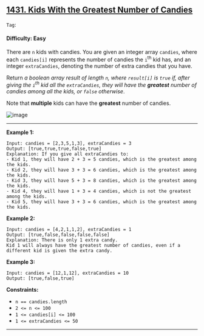 ## [1431. Kids With the Greatest Number of Candies](https://leetcode.com/problems/kids-with-the-greatest-number-of-candies/)

```Tag```:

#### Difficulty: Easy

There are ```n``` kids with candies. You are given an integer array ```candies```, where each ```candies[i]``` represents the number of candies the ```i```<sup>th</sup> kid has, and an integer ```extraCandies```, denoting the number of extra candies that you have.

Return _a boolean array result of length ```n```, where ```result[i]``` is ```true``` if, after giving the ```i```<sup>th</sup> kid all the ```extraCandies```, they will have the __greatest__ number of candies among all the kids, or ```false``` otherwise_.

Note that __multiple__ kids can have the __greatest__ number of candies.

![image](https://user-images.githubusercontent.com/35042430/232367353-08a626cb-f49f-4260-8320-75ebd3f22a98.png)

---

__Example 1:__
```
Input: candies = [2,3,5,1,3], extraCandies = 3
Output: [true,true,true,false,true] 
Explanation: If you give all extraCandies to:
- Kid 1, they will have 2 + 3 = 5 candies, which is the greatest among the kids.
- Kid 2, they will have 3 + 3 = 6 candies, which is the greatest among the kids.
- Kid 3, they will have 5 + 3 = 8 candies, which is the greatest among the kids.
- Kid 4, they will have 1 + 3 = 4 candies, which is not the greatest among the kids.
- Kid 5, they will have 3 + 3 = 6 candies, which is the greatest among the kids.
```

__Example 2:__
```
Input: candies = [4,2,1,1,2], extraCandies = 1
Output: [true,false,false,false,false] 
Explanation: There is only 1 extra candy.
Kid 1 will always have the greatest number of candies, even if a different kid is given the extra candy.
```

__Example 3:__
```
Input: candies = [12,1,12], extraCandies = 10
Output: [true,false,true]
```

__Constraints:__

- ```n == candies.length```
- ```2 <= n <= 100```
- ```1 <= candies[i] <= 100```
- ```1 <= extraCandies <= 50```

---
